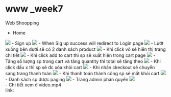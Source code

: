 # www _week7
Web Shoopping
- Home
<img src="https://github.com/BuiXuanManh/www/assets/91316469/cf597282-4a25-4cac-bca8-64001f93838c" />
- Sign up
<img src="https://github.com/BuiXuanManh/www/assets/91316469/5703c6bc-057a-4145-9ffc-c0a23a3d6068" />
- When Sig up success will redirect to Login page
<img src="https://github.com/BuiXuanManh/www/assets/91316469/8c2984fa-0427-4efb-bc43-6ac576a24d5e" />
- Lướt xuống bên dưới sẽ có 2 danh sách product
<img src="https://github.com/BuiXuanManh/www/assets/91316469/edca992e-b310-47df-aef0-019c57514819" />
- Khi click vô sẽ hiển thị trang chi tiết
<img src="https://github.com/BuiXuanManh/www/assets/91316469/72ddd304-4ed5-41de-8bdb-103a7e8c992b" />
- Khi click add to cart thì sp sẽ xuất hiện trong cart page
<img src="https://github.com/BuiXuanManh/www/assets/91316469/d5c45a65-26d5-4217-abaa-29f2c56ccd6a" />
- Tăng số lượng sp trong cart và tăng quantity thì total sẽ tăng theo
<img src="https://github.com/BuiXuanManh/www/assets/91316469/f8449b88-9ada-4ce1-a57c-4c22c7e62a5f" />
- Khi click dấu x thì sp sẽ đc xóa khỏi cart
<img src="https://github.com/BuiXuanManh/www/assets/91316469/7825cc72-26b7-424d-807d-e6e1f8a40afe" />
- Khi nhấn ckeckout sẽ chuyển sang trang thanh toán
<img src="https://github.com/BuiXuanManh/www/assets/91316469/9fa3801e-99e4-41fa-b358-de41d488c1d7" />
- Khi thanh toán thành công sp sẽ mất khỏi cart
<img src="https://github.com/BuiXuanManh/www/assets/91316469/81231d03-193a-41ff-ab8a-cfd5aa705c7e" />
- Danh sách sp được paging
<img src="https://github.com/BuiXuanManh/www/assets/91316469/a964a360-380b-4eaa-bf73-4bdb87761b03" />
- Trang admin phân quyền
<img src="https://github.com/BuiXuanManh/www/assets/91316469/e1b0fb75-4a15-43fb-ba21-a287cefed020" />
<br/>
- Chi tiết xem ở video.mp4<br/>
link:
<br/>
  

